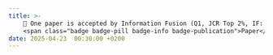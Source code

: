 ```yaml
---
title: >-
    🎉 One paper is accepted by Information Fusion (Q1, JCR Top 2%, IF: 15.5)! Many thanks to my co-author and supervisor!
    <span class="badge badge-pill badge-info badge-publication">Paper</span>
date: 2025-04-23  00:30:00 +0200
---
```


[//]: # (talk格式)
[//]: # (<span class="badge badge-pill badge-info">Featured</span>)

[//]: # (title: "First Human Settlement Established on Mars")

[//]: # (date: 2024-01-30 10:00:00 -0800)

[//]: # (more: "Watch the talk ->>")

[//]: # (link_target: "#label-talk-1")